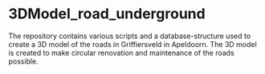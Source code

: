 # 3DModel_road_underground
The repository contains various scripts and a database-structure used to create a 3D model of the roads in Griffiersveld in Apeldoorn. The 3D model is created to make circular renovation and maintenance of the roads possible.
